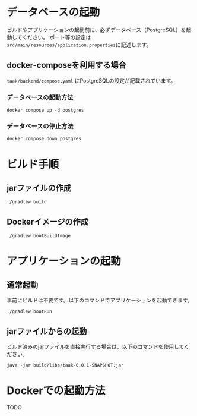 # データベースの起動
ビルドやアプリケーションの起動前に、必ずデータベース（PostgreSQL）を起動してください。
ポート等の設定は```src/main/resources/application.properties```に記述します。

## docker-composeを利用する場合
`taak/backend/compose.yaml` にPostgreSQLの設定が記載されています。

### データベースの起動方法
```
docker compose up -d postgres
```

### データベースの停止方法
```
docker compose down postgres
```

# ビルド手順
## jarファイルの作成
```
./gradlew build
```

## Dockerイメージの作成
```
./gradlew bootBuildImage
```

# アプリケーションの起動
## 通常起動
事前にビルドは不要です。以下のコマンドでアプリケーションを起動できます。
```
./gradlew bootRun
```

## jarファイルからの起動
ビルド済みのjarファイルを直接実行する場合は、以下のコマンドを使用してください。
```
java -jar build/libs/taak-0.0.1-SNAPSHOT.jar
```

# Dockerでの起動方法
TODO

